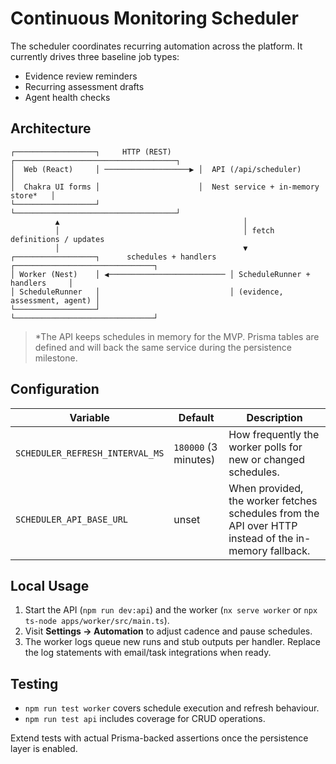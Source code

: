 # Continuous Monitoring Scheduler

The scheduler coordinates recurring automation across the platform. It currently drives three baseline job types:

- Evidence review reminders
- Recurring assessment drafts
- Agent health checks

## Architecture

```
┌──────────────────┐     HTTP (REST)      ┌────────────────────────────────────┐
│  Web (React)     │ ───────────────────▶ │  API (/api/scheduler)              │
│  Chakra UI forms │                      │  Nest service + in-memory store*   │
└──────────────────┘                      └────────────────────────────────────┘
          ▲                                         │
          │                                         │ fetch definitions / updates
          │                                         ▼
┌──────────────────┐      schedules + handlers   ┌───────────────────────────────┐
│ Worker (Nest)    │ ◀────────────────────────── │ ScheduleRunner + handlers     │
│ ScheduleRunner   │                             │ (evidence, assessment, agent) │
└──────────────────┘                             └───────────────────────────────┘
```

> *The API keeps schedules in memory for the MVP. Prisma tables are defined and will back the same service during the
> persistence milestone.

## Configuration

| Variable | Default | Description |
| --- | --- | --- |
| `SCHEDULER_REFRESH_INTERVAL_MS` | `180000` (3 minutes) | How frequently the worker polls for new or changed schedules. |
| `SCHEDULER_API_BASE_URL` | unset | When provided, the worker fetches schedules from the API over HTTP instead of the in-memory fallback. |

## Local Usage

1. Start the API (`npm run dev:api`) and the worker (`nx serve worker` or `npx ts-node apps/worker/src/main.ts`).
2. Visit **Settings → Automation** to adjust cadence and pause schedules.
3. The worker logs queue new runs and stub outputs per handler. Replace the log statements with email/task integrations when ready.

## Testing

- `npm run test worker` covers schedule execution and refresh behaviour.
- `npm run test api` includes coverage for CRUD operations.

Extend tests with actual Prisma-backed assertions once the persistence layer is enabled.
